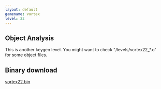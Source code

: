 ```yaml
---
layout: default
gamename: vortex
level: 22
---
```

Object Analysis
---------------
This is another keygen level. You might want to check
"/levels/vortex22\_\*.o" for some object files.

Binary download
---------------
[vortex22.bin][]

[vortex22.bin]: vortex22.bin
